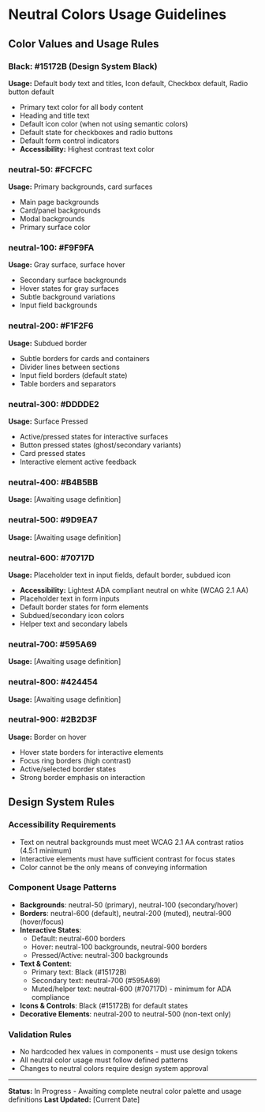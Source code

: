 # Neutral Colors Usage Guidelines

## Color Values and Usage Rules

### Black: #15172B (Design System Black)
**Usage:** Default body text and titles, Icon default, Checkbox default, Radio button default
- Primary text color for all body content
- Heading and title text
- Default icon color (when not using semantic colors)
- Default state for checkboxes and radio buttons
- Default form control indicators
- **Accessibility:** Highest contrast text color

### neutral-50: #FCFCFC
**Usage:** Primary backgrounds, card surfaces
- Main page backgrounds
- Card/panel backgrounds
- Modal backgrounds
- Primary surface color

### neutral-100: #F9F9FA
**Usage:** Gray surface, surface hover
- Secondary surface backgrounds
- Hover states for gray surfaces
- Subtle background variations
- Input field backgrounds

### neutral-200: #F1F2F6
**Usage:** Subdued border
- Subtle borders for cards and containers
- Divider lines between sections
- Input field borders (default state)
- Table borders and separators

### neutral-300: #DDDDE2
**Usage:** Surface Pressed
- Active/pressed states for interactive surfaces
- Button pressed states (ghost/secondary variants)
- Card pressed states
- Interactive element active feedback

### neutral-400: #B4B5BB
**Usage:** [Awaiting usage definition]

### neutral-500: #9D9EA7
**Usage:** [Awaiting usage definition]

### neutral-600: #70717D
**Usage:** Placeholder text in input fields, default border, subdued icon
- **Accessibility:** Lightest ADA compliant neutral on white (WCAG 2.1 AA)
- Placeholder text in form inputs
- Default border states for form elements
- Subdued/secondary icon colors
- Helper text and secondary labels

### neutral-700: #595A69
**Usage:** [Awaiting usage definition]

### neutral-800: #424454
**Usage:** [Awaiting usage definition]

### neutral-900: #2B2D3F
**Usage:** Border on hover
- Hover state borders for interactive elements
- Focus ring borders (high contrast)
- Active/selected border states
- Strong border emphasis on interaction

## Design System Rules

### Accessibility Requirements
- Text on neutral backgrounds must meet WCAG 2.1 AA contrast ratios (4.5:1 minimum)
- Interactive elements must have sufficient contrast for focus states
- Color cannot be the only means of conveying information

### Component Usage Patterns
- **Backgrounds**: neutral-50 (primary), neutral-100 (secondary/hover)
- **Borders**: neutral-600 (default), neutral-200 (muted), neutral-900 (hover/focus)
- **Interactive States**:
  - Default: neutral-600 borders
  - Hover: neutral-100 backgrounds, neutral-900 borders
  - Pressed/Active: neutral-300 backgrounds
- **Text & Content**:
  - Primary text: Black (#15172B)
  - Secondary text: neutral-700 (#595A69)
  - Muted/helper text: neutral-600 (#70717D) - minimum for ADA compliance
- **Icons & Controls**: Black (#15172B) for default states
- **Decorative Elements**: neutral-200 to neutral-500 (non-text only)

### Validation Rules
- No hardcoded hex values in components - must use design tokens
- All neutral color usage must follow defined patterns
- Changes to neutral colors require design system approval

---

**Status:** In Progress - Awaiting complete neutral color palette and usage definitions
**Last Updated:** [Current Date]